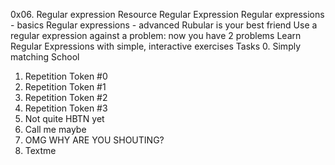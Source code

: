 0x06. Regular expression
Resource
Regular Expression
Regular expressions - basics
Regular expressions - advanced
Rubular is your best friend
Use a regular expression against a problem: now you have 2 problems
Learn Regular Expressions with simple, interactive exercises
Tasks
0. Simply matching School
1. Repetition Token #0
2. Repetition Token #1
3. Repetition Token #2
4. Repetition Token #3
5. Not quite HBTN yet
6. Call me maybe
7. OMG WHY ARE YOU SHOUTING?
8. Textme
